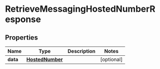 

# RetrieveMessagingHostedNumberResponse

## Properties

Name | Type | Description | Notes
------------ | ------------- | ------------- | -------------
**data** | [**HostedNumber**](HostedNumber.md) |  |  [optional]




